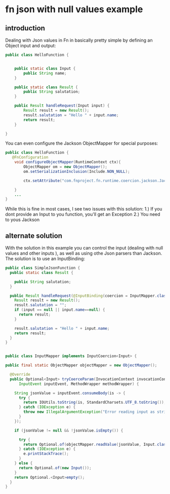 # fn json with null values example

## introduction
Dealing with Json values in Fn in basically pretty simple by defining an Object input and output:

```java
public class HelloFunction {


    public static class Input {
        public String name;
    }

    public static class Result {
        public String salutation;
    }

    public Result handleRequest(Input input) {
        Result result = new Result();
        result.salutation = "Hello " + input.name;
        return result;
    }

}
```
You can even configure the Jackson ObjectMapper for special purposes:

```java
public class HelloFunction {
   @FnConfiguration
    void configureObjectMapper(RuntimeContext ctx){
        ObjectMapper om = new ObjectMapper();
        om.setSerializationInclusion(Include.NON_NULL);

        ctx.setAttribute("com.fnproject.fn.runtime.coercion.jackson.JacksonCoercion.om",om);

    }
    ...
}
```

While this is fine in most cases, I see two issues with this solution:
1.) If you dont provide an Input to you function, you'll get an Exception
2.) You need to yous Jackson

## alternate solution
With the solution in this example you can control the input (dealing with null values and other inputs ), as well as using othe Json parsers than Jackson. The solution is to use an InputBinding:


```java
public class SimpleJsonFunction {
  public static class Result {

    public String salutation;
  }

  public Result handleRequest(@InputBinding(coercion = InputMapper.class) Input input) {
    Result result = new Result();
    result.salutation = "";
    if (input == null || input.name==null) {
      return result;
    }

    result.salutation = "Hello " + input.name;
    return result;
  }
}


public class InputMapper implements InputCoercion<Input> {

public final static ObjectMapper objectMapper = new ObjectMapper();

  @Override
  public Optional<Input> tryCoerceParam(InvocationContext invocationContext, int arg,
      InputEvent inputEvent, MethodWrapper methodWrapper) {

    String jsonValue = inputEvent.consumeBody(is -> {
      try {
        return IOUtils.toString(is, StandardCharsets.UTF_8.toString());
      } catch (IOException e) {
        throw new IllegalArgumentException("Error reading input as string", e);
      }
    });

    if (jsonValue != null && !jsonValue.isEmpty()) {

      try {
        return Optional.of(objectMapper.readValue(jsonValue, Input.class));
      } catch (IOException e) {
        e.printStackTrace();
      }
    } else {
      return Optional.of(new Input());
    }
    return Optional.<Input>empty();
  }
}
```
